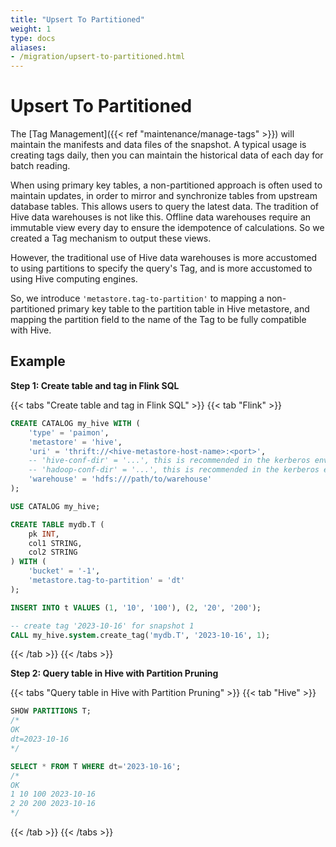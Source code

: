 ```yaml
---
title: "Upsert To Partitioned"
weight: 1
type: docs
aliases:
- /migration/upsert-to-partitioned.html
---
```

<!--
Licensed to the Apache Software Foundation (ASF) under one
or more contributor license agreements.  See the NOTICE file
distributed with this work for additional information
regarding copyright ownership.  The ASF licenses this file
to you under the Apache License, Version 2.0 (the
"License"); you may not use this file except in compliance
with the License.  You may obtain a copy of the License at

  http://www.apache.org/licenses/LICENSE-2.0

Unless required by applicable law or agreed to in writing,
software distributed under the License is distributed on an
"AS IS" BASIS, WITHOUT WARRANTIES OR CONDITIONS OF ANY
KIND, either express or implied.  See the License for the
specific language governing permissions and limitations
under the License.
-->

# Upsert To Partitioned

The [Tag Management]({{< ref "maintenance/manage-tags" >}}) will maintain the manifests and data files of the snapshot.
A typical usage is creating tags daily, then you can maintain the historical data of each day for batch reading.

When using primary key tables, a non-partitioned approach is often used to maintain updates, in order to mirror and
synchronize tables from upstream database tables. This allows users to query the latest data. The tradition of Hive
data warehouses is not like this. Offline data warehouses require an immutable view every day to ensure the idempotence
of calculations. So we created a Tag mechanism to output these views.

However, the traditional use of Hive data warehouses is more accustomed to using partitions to specify the query's Tag,
and is more accustomed to using Hive computing engines.

So, we introduce `'metastore.tag-to-partition'` to mapping a non-partitioned primary key table to the partition table
in Hive metastore, and mapping the partition field to the name of the Tag to be fully compatible with Hive.

## Example

**Step 1: Create table and tag in Flink SQL**

{{< tabs "Create table and tag in Flink SQL" >}}
{{< tab "Flink" >}}
```sql
CREATE CATALOG my_hive WITH (
    'type' = 'paimon',
    'metastore' = 'hive',
    'uri' = 'thrift://<hive-metastore-host-name>:<port>',
    -- 'hive-conf-dir' = '...', this is recommended in the kerberos environment
    -- 'hadoop-conf-dir' = '...', this is recommended in the kerberos environment
    'warehouse' = 'hdfs:///path/to/warehouse'
);

USE CATALOG my_hive;

CREATE TABLE mydb.T (
    pk INT,
    col1 STRING,
    col2 STRING
) WITH (
    'bucket' = '-1',
    'metastore.tag-to-partition' = 'dt'
);

INSERT INTO t VALUES (1, '10', '100'), (2, '20', '200');

-- create tag '2023-10-16' for snapshot 1
CALL my_hive.system.create_tag('mydb.T', '2023-10-16', 1);
```

{{< /tab >}}
{{< /tabs >}}

**Step 2: Query table in Hive with Partition Pruning**

{{< tabs "Query table in Hive with Partition Pruning" >}}
{{< tab "Hive" >}}
```sql
SHOW PARTITIONS T;
/*
OK
dt=2023-10-16
*/

SELECT * FROM T WHERE dt='2023-10-16';
/*
OK
1 10 100 2023-10-16
2 20 200 2023-10-16
*/
```

{{< /tab >}}
{{< /tabs >}}
